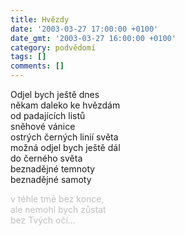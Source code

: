 ```yaml
---
title: Hvězdy
date: '2003-03-27 17:00:00 +0100'
date_gmt: '2003-03-27 16:00:00 +0100'
category: podvědomí
tags: []
comments: []
---
```


<p>Odjel bych ještě dnes<br>někam daleko ke hvězdám<br>od padajících listů<br>sněhové vánice<br>ostrých černých linií světa<br>možná odjel bych ještě dál<br>do černého světa<br>beznadějné temnoty<br>beznadějné samoty</p>
<p style="color:silver">v téhle tmě bez konce,<br>ale nemohl bych zůstat<br>bez Tvých očí...</p>
